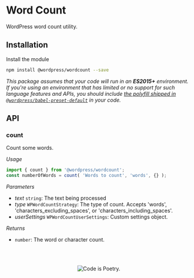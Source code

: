 # Word Count

WordPress word count utility.

## Installation

Install the module

```bash
npm install @wordpress/wordcount --save
```

_This package assumes that your code will run in an **ES2015+** environment. If you're using an environment that has limited or no support for such language features and APIs, you should include [the polyfill shipped in `@wordpress/babel-preset-default`](https://github.com/WordPress/gutenberg/tree/HEAD/packages/babel-preset-default#polyfill) in your code._

## API

<!-- START TOKEN(Autogenerated API docs) -->

### count

Count some words.

_Usage_

```js
import { count } from '@wordpress/wordcount';
const numberOfWords = count( 'Words to count', 'words', {} );
```

_Parameters_

-   _text_ `string`: The text being processed
-   _type_ `WPWordCountStrategy`: The type of count. Accepts 'words', 'characters_excluding_spaces', or 'characters_including_spaces'.
-   _userSettings_ `WPWordCountUserSettings`: Custom settings object.

_Returns_

-   `number`: The word or character count.

<!-- END TOKEN(Autogenerated API docs) -->

<br/><br/><p align="center"><img src="https://s.w.org/style/images/codeispoetry.png?1" alt="Code is Poetry." /></p>
